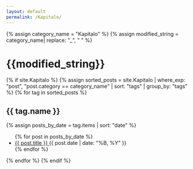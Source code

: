 ```yaml
---
layout: default
permalink: /Kapitalo/
---
```


{% assign category_name = "Kapitalo" %}
{% assign modified_string = category_name| replace: "_", " " %}
<h1>{{modified_string}}</h1>
{% if site.Kapitalo %}
{% assign sorted_posts = site.Kapitalo | where_exp: "post", "post.category == category_name" | sort: "tags" | group_by: "tags" %}
{% for tag in sorted_posts %}
<h2>{{ tag.name }}</h2>
{% assign posts_by_date = tag.items | sort: "date" %}
<ul>
{% for post in posts_by_date %}
<li><a href="{{ post.url | relative_url }}">{{ post.title }} </a><span>{{ post.date | date: "%B, %Y" }}</span></li>
{% endfor %}
</ul>
{% endfor %}
{% endif %}
